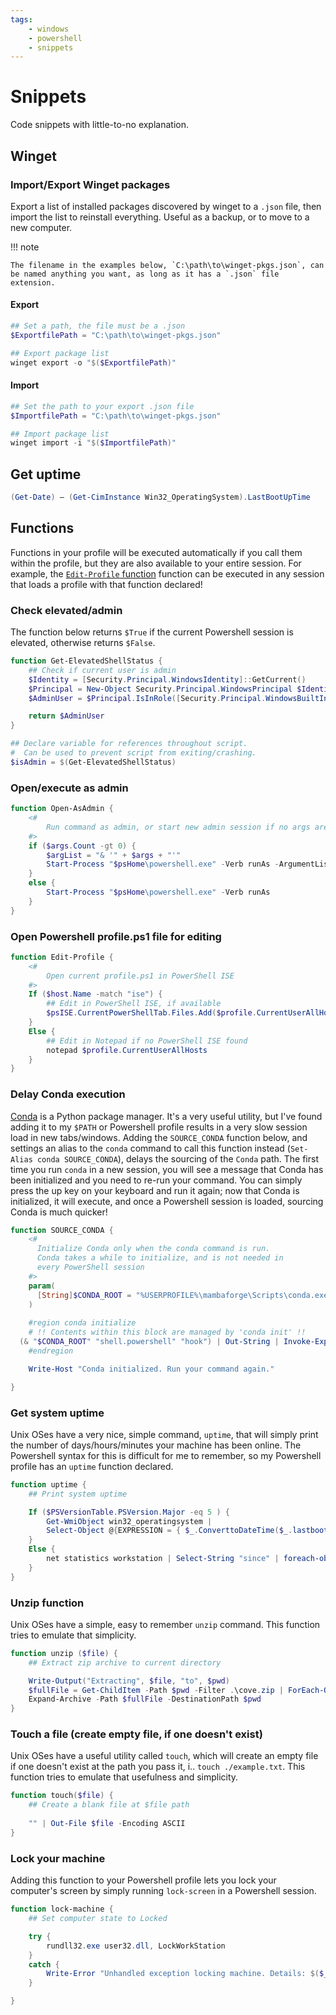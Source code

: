 ```yaml
---
tags:
    - windows
    - powershell
    - snippets
---
```


# Snippets

Code snippets with little-to-no explanation.

## Winget

### Import/Export Winget packages

Export a list of installed packages discovered by winget to a `.json` file, then import the list to reinstall everything. Useful as a backup, or to move to a new computer.

!!! note

    The filename in the examples below, `C:\path\to\winget-pkgs.json`, can be named anything you want, as long as it has a `.json` file extension.

#### Export

```powershell title="winget export" linenums="1"
## Set a path, the file must be a .json
$ExportfilePath = "C:\path\to\winget-pkgs.json"

## Export package list
winget export -o "$($ExportfilePath)"
```

#### Import

```powershell title="winget import" linenums="1"
## Set the path to your export .json file
$ImportfilePath = "C:\path\to\winget-pkgs.json"

## Import package list
winget import -i "$($ImportfilePath)"
```

## Get uptime

```powershell title="Get machine uptime" linenums="1"
(Get-Date) – (Get-CimInstance Win32_OperatingSystem).LastBootUpTime
```

## Functions

Functions in your profile will be executed automatically if you call them within the profile, but they are also available to your entire session. For example, the [`Edit-Profile` function](#open-powershell-profileps1-file-for-editing) function can be executed in any session that loads a profile with that function declared!

### Check elevated/admin

The function below returns `$True` if the current Powershell session is elevated, otherwise returns `$False`.

```powershell title="Check elevated session" linenums="1"
function Get-ElevatedShellStatus {
    ## Check if current user is admin
    $Identity = [Security.Principal.WindowsIdentity]::GetCurrent()
    $Principal = New-Object Security.Principal.WindowsPrincipal $Identity
    $AdminUser = $Principal.IsInRole([Security.Principal.WindowsBuiltInRole]::Administrator)

    return $AdminUser
}

## Declare variable for references throughout script.
#  Can be used to prevent script from exiting/crashing.
$isAdmin = $(Get-ElevatedShellStatus)
```

### Open/execute as admin

```powershell title="Open as admin" linenums="1"
function Open-AsAdmin {
    <#
        Run command as admin, or start new admin session if no args are passed
    #>
    if ($args.Count -gt 0) {   
        $argList = "& '" + $args + "'"
        Start-Process "$psHome\powershell.exe" -Verb runAs -ArgumentList $argList
    }
    else {
        Start-Process "$psHome\powershell.exe" -Verb runAs
    }
}
```

### Open Powershell profile.ps1 file for editing

```powershell title="Edit profile" linenums="1"
function Edit-Profile {
    <#
        Open current profile.ps1 in PowerShell ISE
    #>
    If ($host.Name -match "ise") {
        ## Edit in PowerShell ISE, if available
        $psISE.CurrentPowerShellTab.Files.Add($profile.CurrentUserAllHosts)
    }
    Else {
        ## Edit in Notepad if no PowerShell ISE found
        notepad $profile.CurrentUserAllHosts
    }
}
```

### Delay Conda execution

[Conda](https://docs.conda.io/en/latest/) is a Python package manager. It's a very useful utility, but I've found adding it to my `$PATH` or Powershell profile results in a very slow session load in new tabs/windows. Adding the `SOURCE_CONDA` function below, and settings an alias to the `conda` command to call this function instead (`Set-Alias conda SOURCE_CONDA`), delays the sourcing of the `Conda` path. The first time you run `conda` in a new session, you will see a message that Conda has been initialized and you need to re-run your command. You can simply press the up key on your keyboard and run it again; now that Conda is initialized, it will execute, and once a Powershell session is loaded, sourcing Conda is much quicker!

```powershell title="Delay Conda sourcing" linenums="1"
function SOURCE_CONDA {
    <#
      Initialize Conda only when the conda command is run.
      Conda takes a while to initialize, and is not needed in
      every PowerShell session
    #>
    param(
      [String]$CONDA_ROOT = "%USERPROFILE%\mambaforge\Scripts\conda.exe"
    )
  
    #region conda initialize
    # !! Contents within this block are managed by 'conda init' !!
  (& "$CONDA_ROOT" "shell.powershell" "hook") | Out-String | Invoke-Expression
    #endregion

    Write-Host "Conda initialized. Run your command again."

}
```

### Get system uptime

Unix OSes have a very nice, simple command, `uptime`, that will simply print the number of days/hours/minutes your machine has been online. The Powershell syntax for this is difficult for me to remember, so my Powershell profile has an `uptime` function declared.

```powershell title="Get machine uptime" linenums="1"
function uptime {
    ## Print system uptime

    If ($PSVersionTable.PSVersion.Major -eq 5 ) {
        Get-WmiObject win32_operatingsystem |
        Select-Object @{EXPRESSION = { $_.ConverttoDateTime($_.lastbootuptime) } } | Format-Table -HideTableHeaders
    }
    Else {
        net statistics workstation | Select-String "since" | foreach-object { $_.ToString().Replace('Statistics since ', '') }
    }
}
```

### Unzip function

Unix OSes have a simple, easy to remember `unzip` command. This function tries to emulate that simplicity.

```powershell title="Unzip a file" linenums="1"
function unzip ($file) {
    ## Extract zip archive to current directory

    Write-Output("Extracting", $file, "to", $pwd)
    $fullFile = Get-ChildItem -Path $pwd -Filter .\cove.zip | ForEach-Object { $_.FullName }
    Expand-Archive -Path $fullFile -DestinationPath $pwd
}
```

### Touch a file (create empty file, if one doesn't exist)

Unix OSes have a useful utility called `touch`, which will create an empty file if one doesn't exist at the path you pass it, i.. `touch ./example.txt`. This function tries to emulate that usefulness and simplicity.

```powershell title="Powershell 'touch' equivalent" linenums="1"
function touch($file) {
    ## Create a blank file at $file path
    
    "" | Out-File $file -Encoding ASCII
}
```

### Lock your machine

Adding this function to your Powershell profile lets you lock your computer's screen by simply running `lock-screen` in a Powershell session.

```powershell title="Machine lock" linenums="1"
function lock-machine {
    ## Set computer state to Locked

    try {
        rundll32.exe user32.dll, LockWorkStation
    }
    catch {
        Write-Error "Unhandled exception locking machine. Details: $($_.Exception.Message)"
    }

}
```
